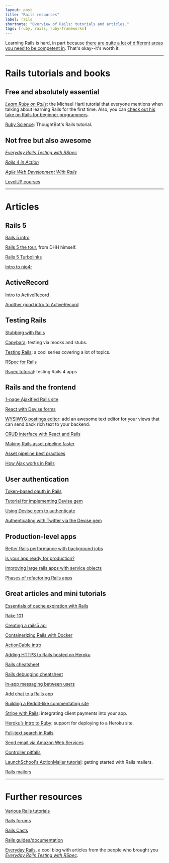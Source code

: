 ```yaml
---
layout: post
title: "Rails resources"
label: rails
shortnote: "Overview of Rails: tutorials and articles."
tags: [ruby, rails, ruby-frameworks]
---
```


Learning Rails is hard, in part because [there are quite a lot of different areas you need to be competent in](https://www.codefellows.org/blog/this-is-why-learning-rails-is-hard?__s=uvtabrbrcctximf9dhin). That's okay--it's worth it.

<hr>

# Rails tutorials and books

## Free and absolutely essential
*[Learn Ruby on Rails](https://www.railstutorial.org/book)*: the Michael Hartl tutorial that everyone mentions when talking about learning Rails for the first time. Also, you can [check out his take on Rails for beginner programmers](https://www.codementor.io/ruby-on-rails/tutorial/michael-hartl-learn-ruby-on-rails-beginner).

[Ruby Science](https://thoughtbot.com/ruby-science-sample.pdf): ThoughtBot's Rails tutorial.

## Not free but also awesome

*[Everyday Rails Testing with RSpec](https://leanpub.com/everydayrailsrspec)*

*[Rails 4 in Action](https://www.amazon.com/Rails-Action-Revised/dp/1617291099)*

*[Agile Web Development With Rails](https://pragprog.com/book/rails4/agile-web-development-with-rails-4)*

[LevelUP courses](https://www.leveluprails.com/)

<hr>

# Articles

## Rails 5
[Rails 5 intro](http://weblog.rubyonrails.org/2016/6/30/Rails-5-0-final/?utm_source=rubyweekly&utm_medium=email)

[Rails 5 the tour](https://www.youtube.com/watch?v=OaDhY_y8WTo), from DHH himself.

[Rails 5 Turbolinks](https://www.youtube.com/watch?v=SWEts0rlezA)

[Intro to nio4r](https://tonyarcieri.com/a-gentle-introduction-to-nio4r)

## ActiveRecord
[Intro to ActiveRecord](https://prograils.com/posts/active-record-brief-introduction-for-beginners?utm_source=rubyweekly&utm_medium=email)

[Another good intro to ActiveRecord](https://prograils.com/posts/active-record-brief-introduction-for-beginners)

## Testing Rails
[Stubbing with Rails](https://semaphoreci.com/community/tutorials/stubbing-external-services-in-rails)

[Capybara](https://github.com/jnicklas/capybara): testing via mocks and stubs.

[Testing Rails](http://everydayrails.com/2012/03/12/testing-series-intro.html): a cool series covering a lot of topics.

[RSpec for Rails](https://semaphoreci.com/community/tutorials/how-to-test-rails-models-with-rspec?utm_campaign=community&utm_content=78&utm_medium=email&utm_source=community-subscription)

[Rspec tutorial](http://www.webascender.com/Blog/ID/566/Testing-Rails-4-Apps-With-RSpec-3-Part-I#.Vqvnq1MrKV4): testing Rails 4 apps

## Rails and the frontend
[1-page Ajaxified Rails site](https://codediode.io/lessons/1904-ajaxified-one-page-application-with-rails)

[React with Devise forms](https://labs.chie.do/authenticating-your-reactjs-app-with-devise-no-extra-gems-needed/?utm_source=Rails%20Forum&utm_medium=Answering%20Posting&utm_campaign=Rails-forum-answer--posting)

[WYSIWYG postings editor](https://www.driftingruby.com/episodes/wysiwyg-editor-with-trix): add an awesome text editor for your views that can send back rich text to your backend.

[CRUD interface with React and Rails](http://tutorials.pluralsight.com/ruby-ruby-on-rails/building-a-crud-interface-with-react-and-ruby-on-rails)

[Making Rails asset pipeline faster](http://marianposaceanu.com/articles/making-rails-asset-pipeline-faster)

[Asset pipeline best practices](https://launchschool.com/blog/rails-asset-pipeline-best-practices)

[How Ajax works in Rails](https://launchschool.com/blog/the-detailed-guide-on-how-ajax-works-with-ruby-on-rails)

## User authentication

[Token-based oauth in Rails](http://tutorials.pluralsight.com/ruby-ruby-on-rails/token-based-authentication-with-ruby-on-rails-5-api)

[Tutorial for implementing Devise gem](https://www.codementor.io/ruby-on-rails/tutorial/devise-rails-build-automatic-login-tokens-email)

[Using Devise gem to authenticate](http://sourcey.com/rails-4-omniauth-using-devise-with-twitter-facebook-and-linkedin/)

[Authenticating with Twitter via the Devise gem ](https://gorails.com/episodes/omniauth-twitter-sign-in)

## Production-level apps
[Better Rails performance with background jobs](https://blog.codeminer42.com/improving-rails-scalability-with-better-architecture-c102a2a0cdec#.6cakwxwws)

[Is your app ready for production?](http://www.akitaonrails.com/2016/03/22/is-your-rails-app-ready-for-production)

[Improving large rails apps with service objects](http://aaronlasseigne.com/2016/04/27/improving-large-rails-apps-with-service-objects/)

[Phases of refactoring Rails apps](http://blog.arkency.com/2016/07/phases-of-refactoring-complex-rails-apps/)

## Great articles and mini tutorials

[Essentials of cache expiration with Rails](http://sorentwo.com/2016/07/11/essentials-of-cache-expiration-in-rails.html)

[Rake 101](http://code.tutsplus.com/articles/rake-101--cms-26215)

[Creating a rails5 api](https://www.simplify.ba/articles/2016/06/18/creating-rails5-api-only-application-following-jsonapi-specification/)

[Containerizing Rails with Docker](http://www.codelitt.com/blog/intro-setting-up-your-first-docker-container-your-rails-app/)

[ActionCable intro](https://www.driftingruby.com/episodes/actioncable-part-1-configuration-and-basics)

[Adding HTTPS to Rails hosted on Heroku](https://www.juanitofatas.com/blog/2016/07/12/rails_app_on_heroku_with_ssl_from_dnsimple)

[Rails cheatsheet](https://teamgaslight.com/blog/ready-to-try-ruby-an-awesome-rails-cheat-sheet)

[Rails debugging cheatsheet](http://www.schneems.com/2016/01/25/ruby-debugging-magic-cheat-sheet.html)

[In-app messaging between users](https://gorails.com/episodes/in-app-messaging-between-users?autoplay=1)

[Add chat to a Rails app](https://www.twilio.com/blog/2016/02/add-chat-to-a-rails-app-with-twilio-ip-messaging.html)

[Building a Reddit-like commentating site](https://www.codementor.io/ruby-on-rails/tutorial/threaded-comments-polymorphic-associations)

[Stripe with Rails](https://launchschool.com/blog/stripe-checkout): integrating client payments into your app.

[Heroku’s Intro to Ruby]([https://devcenter.heroku.com/articles/getting-started-with-ruby#introduction): support for deploying to a Heroku site.

[Full-text search in Rails](https://www.viget.com/articles/implementing-full-text-search-in-rails-with-postgres)

[Send email via Amazon Web Services](https://www.sitepoint.com/deliver-the-mail-with-amazon-ses-and-rails/)

[Controller pitfalls](http://jetruby.com/expertise/50-common-rails-mistakes-beginners-developers-make-part-2-controllers/)

[LaunchSchool's ActionMailer tutorial](https://launchschool.com/blog/handling-emails-in-rails): getting started with Rails mailers.

[Rails mailers](http://vaidehijoshi.github.io/blog/2015/09/08/youve-got-mail-action-mailer-plus-letter-opener/)

<hr>

# Further resources
[Various Rails tutorials](http://www.skilledup.com/guides/learn-ruby-programming-language-course-guide?platform=hootsuite)

[Rails forums](https://railsforum.com/)

[Rails Casts](http://railscasts.com/)

[Rails guides/documentation](http://guides.rubyonrails.org/)

[Everyday Rails](http://everydayrails.com/), a cool blog with articles from the people who brought you *[Everyday Rails Testing with RSpec](https://leanpub.com/everydayrailsrspec)*.

